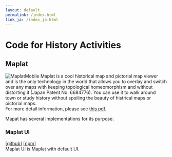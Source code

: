 ```yaml
---
layout: default
permalink: /index.html
link_ja: /index_ja.html
---
```


# Code for History Activities

## Maplat
![MaplatMobile](Maplat-iPhone.png)
Maplat is a cool historical map and pictorial map viewer and is the only technology in the world that allows you to overlay and switch over any maps with keeping topological homeomorphism and without distorting it (Japan Patent No. 6684776). You can use it to walk around town or study history without spoiling the beauty of histrical maps or pictorial maps.  
For more detail information, please see [this pdf](maplat_flyer.pdf). 

Mapat has several implementations for its purpose.

### Maplat UI
[[github](https://github.com/code4history/Maplat/wiki)] [[npm](https://www.npmjs.com/package/@maplat/ui)]  
Maplat UI is Maplat with default UI.  



